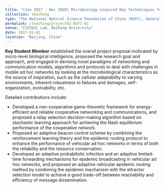 ```yaml
---
title: "[Jan 2017 - Dec 2020] Microbiology-inspired Key Technologies for Mobile Ad Hoc Networks (Grant No. 61672082)"
collection: teaching
type: "The National Natural Science Foundation of China (NSFC), General Fund Project"
permalink: /teaching/project02-NSFC-02
venue: "CVIS&SC Lab, Beihang University"
date: 2017-01-01
location: "Beijing, China"
---
```


**Key Student Member** established the overall project proposal motivated by micro-level biological intelligence, proposed the research goal and approach, and engaged in devising novel paradigms of networking and communication models, algorithms and protocols to deal with challenges in mobile ad hoc networks by looking at the microbiological characteristics as the source of inspiration, such as the cellular adaptability to varying environments, inherent robustness to failures and damages, self-organization, evolvability, etc.

Detailed contributions include:

+ Developed a non-cooperative game-theoretic framework for energy-efficient and reliable cooperative networking and communications, and proposed a relay selection decision-making algorithm based on stochastic learning approach for achieving the Nash equilibrium performance of the cooperative network.
+ Proposed an adaptive beacon control scheme by combining the reinforcement learning theory and the epidemic routing protocol to enhance the performance of vehicular ad hoc networks in terms of both the reliability and the resource conservation.
+ Developed an adaptive probabilistic infection and an adaptive limited-time forwarding mechanisms for epidemic broadcasting in vehicular ad hoc networks, and proposed an adaptive vehicular epidemic routing method by combining the epidemic mechanism with the attractor selection model to achieve a good trade-off between reachability and efficiency of message dissemination.

